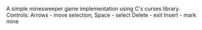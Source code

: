 A simple minesweeper game implementation using C's curses library. 
Controls: 
Arrows - move selection,
Space - select
Delete - exit
Insert - mark mine
